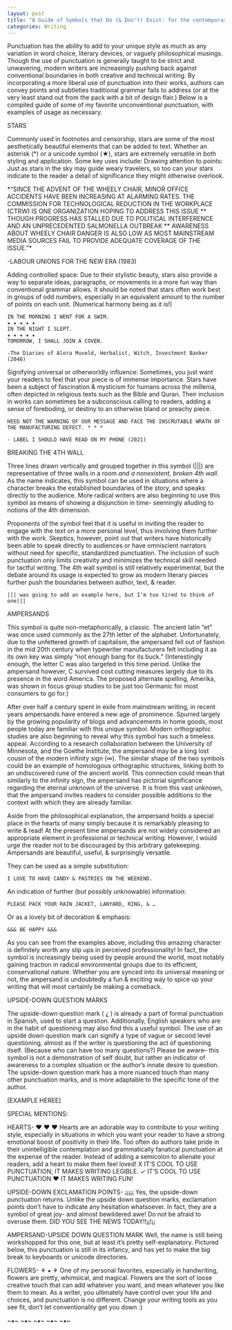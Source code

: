 ```yaml
---
layout: post
title: "A Guide of Symbols that Do (& Don't) Exist: for the contemporary literary enthusiast"
categories: Writing
---
```

Punctuation has the ability to add to your unique style as much as any variation in word choice, literary devices, or vaguely philosophical musings. Though the use of punctuation is generally taught to be strict and unwavering, modern writers are increasingly pushing back against conventional boundaries in both creative and technical writing. By incorporating a more liberal use of punctuation into their works, authors can convey points and subtleties traditional grammar fails to address (or at the very least stand out from the pack with a bit of design flair.) Below is a compiled guide of some of my favorite unconventional punctuation, with examples of usage as necessary. 

STARS

Commonly used in footnotes and censorship, stars are some of the most aesthetically beautiful elements that can be added to text. Whether an asterisk (*) or a unicode symbol (★), stars are extremely versatile in both styling and application. Some key uses include:
	Drawing attention to points: Just as stars in the sky may guide weary travelers, so too can your stars indicate to the reader a detail of significance they might otherwise overlook.

<p>*“SINCE THE ADVENT OF THE WHEELY CHAIR, MINOR OFFICE ACCIDENTS HAVE BEEN INCREASING AT ALARMING RATES. THE COMMISSION FOR TECHNOLOGICAL REDUCTION IN THE WORKPLACE (CTRW) IS ONE ORGANIZATION HOPING TO ADDRESS THIS ISSUE ** THOUGH PROGRESS HAS STALLED DUE TO POLITICAL INTERFERENCE AND AN UNPRECEDENTED SALMONELLA OUTBREAK ** AWARENESS ABOUT WHEELY CHAIR DANGER IS ALSO LOW AS MOST MAINSTREAM MEDIA SOURCES FAIL TO PROVIDE ADEQUATE COVERAGE OF THE ISSUE.”*</p>

<p>-LABOUR UNIONS FOR THE NEW ERA (1983)</p>

Adding controlled space: Due to their stylistic beauty, stars also provide a way to separate ideas, paragraphs, or movements in a more fun way than conventional grammar allows. It should be noted that stars often work best in groups of odd numbers, especially in an equivalent amount to the number of points on each unit. (Numerical harmony being as it is!)

	IN THE MORNING I WENT FOR A SWIM.
	★ ★ ★ ★ ★
	IN THE NIGHT I SLEPT.
	★ ★ ★ ★ ★
	TOMORROW, I SHALL JOIN A COVEN.

	-The Diaries of Alora Muveld, Herbalist, Witch, Investment Banker (2046)

Signifying universal or otherworldly influence: Sometimes, you just want your readers to feel that your piece is of immense importance. Stars have been a subject of fascination & mysticism for humans across the millenia, often depicted in religious texts such as the Bible and Quran. Their inclusion in works can sometimes be a subconscious calling to readers, adding a sense of foreboding, or destiny to an otherwise bland or preachy piece. 

	HEED NOT THE WARNING OF OUR MESSAGE AND FACE THE INSCRUTABLE WRATH OF THE MANUFACTURING DEFECT. * * * 

	- LABEL I SHOULD HAVE READ ON MY PHONE (2021)

BREAKING THE 4TH WALL

Three lines drawn vertically and grouped together in this symbol (|||) are representative of three walls in a room *and a nonexistent, broken 4th wall*. As the name indicates, this symbol can be used in situations where a character breaks the established boundaries of the story, and speaks directly to the audience. More radical writers are also beginning to use this symbol as means of showing a disjunction in time- seemingly alluding to notions of the 4th dimension. 

Proponents of the symbol feel that it is useful in inviting the reader to engage with the text on a more personal level, thus involving them further with the work. Skeptics, however, point out that writers have historically been able to speak directly to audiences or have omniscient narrators without need for specific, standardized punctuation. The inclusion of such punctuation only limits creativity and minimizes the technical skill needed for tactful writing. The 4th wall symbol is still relatively experimental, but the debate around its usage is expected to grow as modern literary pieces further push the boundaries between author, text, & reader. 

	||| was going to add an example here, but I’m too tired to think of one|||

AMPERSANDS

This symbol is quite non-metaphorically, a classic. The ancient latin “et” was once used commonly as the 27th letter of the alphabet. Unfortunately, due to the unfettered growth of capitalism, the ampersand fell out of fashion in the mid 20th century when typewriter manufacturers felt including it as its own key was simply “not enough bang for its buck.” (Interestingly enough, the letter C was also targeted in this time period. Unlike the ampersand however, C survived cost cutting measures largely due to its presence in the word America. The proposed alternate spelling, Amerika, was shown in focus group studies to be just too Germanic for most consumers to go for.)

After over half a century spent in exile from mainstream writing, in recent years ampersands have entered a new age of prominence. Spurred largely by the growing popularity of blogs and advancements in home goods, most people today are familiar with this unique symbol. Modern orthographic studies are also beginning to reveal why this symbol has such a timeless appeal. According to a research collaboration between the University of Minnesota, and the Goethe Institute, the ampersand may be a long lost cousin of the modern infinity sign (∞). The similar shape of the two symbols could be an example of homologous orthographic structures, linking both to an undiscovered rune of the ancient world. This connection could mean that similarly to the infinity sign, the ampersand has pictorial significance regarding the eternal unknown of the universe. It is from this vast unknown, that the ampersand invites readers to consider possible additions to the context with which they are already familiar. 

Aside from the philosophical explanation, the ampersand holds a special place in the hearts of many simply because it is remarkably pleasing to write & read! At the present time ampersands are not widely considered an appropriate element in professional or technical writing. However, I would urge the reader not to be discouraged by this arbitrary gatekeeping. Ampersands are beautiful, useful, & surprisingly versatile. 

They can be used as a simple substitution:

	I LOVE TO HAVE CANDY & PASTRIES ON THE WEEKEND.

An indication of further (but possibly unknowable) information:

	PLEASE PACK YOUR RAIN JACKET, LANYARD, RING, & …

Or as a lovely bit of decoration & emphasis:

	&&& BE HAPPY &&&

As you can see from the examples above, including this amazing character is definitely worth any slip ups in perceived professionality! In fact, the symbol is increasingly being used by people around the world, most notably gaining traction in radical environmental groups due to its efficient, conservational nature. Whether you are synced into its universal meaning or not, the ampersand is undoubtedly a fun & exciting way to spice up your writing that will most certainly be making a comeback. 

UPSIDE-DOWN QUESTION MARKS

The upside-down question mark ( ¿ ) is already a part of formal punctuation in Spanish, used to start a question. Additionally, English speakers who are in the habit of questioning may also find this a useful symbol. The use of an upside down question mark can signify a type of vague or second level questioning, almost as if the writer is questioning the act of questioning itself. (Because who can have too many questions?) Please be aware– this symbol is not a demonstration of self doubt, but rather an indicator of awareness to a complex situation or the author’s innate desire to question. The upside-down question mark has a more nuanced touch than many other punctuation marks, and is more adaptable to the specific tone of the author. 


[EXAMPLE HEREE]


SPECIAL MENTIONS:

HEARTS- ♥ ♥ ♥
Hearts are an adorable way to contribute to your writing style, especially in situations in which you want your reader to have a strong emotional boost of positivity in their life. Too often do authors take pride in their unintelligible contemplation and grammatically fanatical punctuation at the expense of the reader. Instead of adding a semicolon to alienate your readers, add a heart to make them feel loved!
		X IT’S COOL TO USE PUNCTUATION; IT MAKES WRITING LEGIBLE. 
		✓ IT’S COOL TO USE PUNCTUATION ♥ IT MAKES WRITING FUN!    
	

UPSIDE-DOWN EXCLAMATION POINTS- ¡¡¡¡¡
Yes, the upside-down punctuation returns. Unlike the upside down question marks, exclamation points don’t have to indicate any hesitation whatsoever. In fact, they are a symbol of great joy- and almost bewildered awe! Do not be afraid to overuse them. 
		DID YOU SEE THE NEWS TODAY!!¡¡!¡¡


AMPERSAND-UPSIDE DOWN QUESTION MARK
Well, the name is still being workshopped for this one, but at least it’s pretty self-explanatory. Pictured below, this punctuation is still in its infancy, and has yet to make the big break to keyboards or unicode directories. 
 
FLOWERS- ⚘ ⁕ ⚘
One of my personal favorites, especially in handwriting, flowers are pretty, whimsical, and magical. Flowers are the sort of loose creative touch that can add whatever you want, and mean whatever you like them to mean. As a writer, you ultimately have control over your life and choices, and punctuation is no different. Change your writing tools as you see fit, don’t let conventionality get you down :)

~⁕~   ~⁕~   ~⁕~   ~⁕~   ~⁕~

